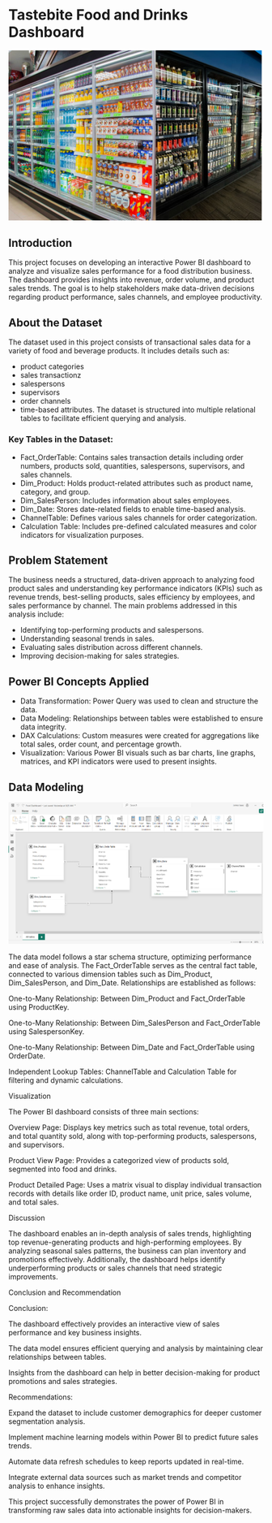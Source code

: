 # Tastebite Food and Drinks Dashboard

![](Page.png)

## Introduction
This project focuses on developing an interactive Power BI dashboard to analyze and visualize sales performance for a food distribution business. The dashboard provides insights into revenue, order volume, and product sales trends. The goal is to help stakeholders make data-driven decisions regarding product performance, sales channels, and employee productivity.

## About the Dataset
The dataset used in this project consists of transactional sales data for a variety of food and beverage products. It includes details such as:
- product categories
- sales transactionz
- salespersons
- supervisors
- order channels
- time-based attributes.
The dataset is structured into multiple relational tables to facilitate efficient querying and analysis.

### Key Tables in the Dataset:
- Fact_OrderTable: Contains sales transaction details including order numbers, products sold, quantities, salespersons, supervisors, and sales channels.
- Dim_Product: Holds product-related attributes such as product name, category, and group.
- Dim_SalesPerson: Includes information about sales employees.
- Dim_Date: Stores date-related fields to enable time-based analysis.
- ChannelTable: Defines various sales channels for order categorization.
- Calculation Table: Includes pre-defined calculated measures and color indicators for visualization purposes.

## Problem Statement
The business needs a structured, data-driven approach to analyzing food product sales and understanding key performance indicators (KPIs) such as revenue trends, best-selling products, sales efficiency by employees, and sales performance by channel. 
The main problems addressed in this analysis include:
- Identifying top-performing products and salespersons.
- Understanding seasonal trends in sales.
- Evaluating sales distribution across different channels.
- Improving decision-making for sales strategies.

## Power BI Concepts Applied
- Data Transformation: Power Query was used to clean and structure the data.
- Data Modeling: Relationships between tables were established to ensure data integrity.
- DAX Calculations: Custom measures were created for aggregations like total sales, order count, and percentage growth.
- Visualization: Various Power BI visuals such as bar charts, line graphs, matrices, and KPI indicators were used to present insights.

## Data Modeling

![](FoodModel.png)

The data model follows a star schema structure, optimizing performance and ease of analysis. The Fact_OrderTable serves as the central fact table, connected to various dimension tables such as Dim_Product, Dim_SalesPerson, and Dim_Date. Relationships are established as follows:

One-to-Many Relationship: Between Dim_Product and Fact_OrderTable using ProductKey.

One-to-Many Relationship: Between Dim_SalesPerson and Fact_OrderTable using SalespersonKey.

One-to-Many Relationship: Between Dim_Date and Fact_OrderTable using OrderDate.

Independent Lookup Tables: ChannelTable and Calculation Table for filtering and dynamic calculations.

Visualization

The Power BI dashboard consists of three main sections:

Overview Page: Displays key metrics such as total revenue, total orders, and total quantity sold, along with top-performing products, salespersons, and supervisors.

Product View Page: Provides a categorized view of products sold, segmented into food and drinks.

Product Detailed Page: Uses a matrix visual to display individual transaction records with details like order ID, product name, unit price, sales volume, and total sales.

Discussion

The dashboard enables an in-depth analysis of sales trends, highlighting top revenue-generating products and high-performing employees. By analyzing seasonal sales patterns, the business can plan inventory and promotions effectively. Additionally, the dashboard helps identify underperforming products or sales channels that need strategic improvements.

Conclusion and Recommendation

Conclusion:

The dashboard effectively provides an interactive view of sales performance and key business insights.

The data model ensures efficient querying and analysis by maintaining clear relationships between tables.

Insights from the dashboard can help in better decision-making for product promotions and sales strategies.

Recommendations:

Expand the dataset to include customer demographics for deeper customer segmentation analysis.

Implement machine learning models within Power BI to predict future sales trends.

Automate data refresh schedules to keep reports updated in real-time.

Integrate external data sources such as market trends and competitor analysis to enhance insights.

This project successfully demonstrates the power of Power BI in transforming raw sales data into actionable insights for decision-makers.

